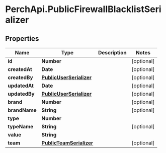 # PerchApi.PublicFirewallBlacklistSerializer

## Properties
Name | Type | Description | Notes
------------ | ------------- | ------------- | -------------
**id** | **Number** |  | [optional] 
**createdAt** | **Date** |  | [optional] 
**createdBy** | [**PublicUserSerializer**](PublicUserSerializer.md) |  | [optional] 
**updatedAt** | **Date** |  | [optional] 
**updatedBy** | [**PublicUserSerializer**](PublicUserSerializer.md) |  | [optional] 
**brand** | **Number** |  | [optional] 
**brandName** | **String** |  | [optional] 
**type** | **Number** |  | 
**typeName** | **String** |  | [optional] 
**value** | **String** |  | 
**team** | [**PublicTeamSerializer**](PublicTeamSerializer.md) |  | [optional] 


